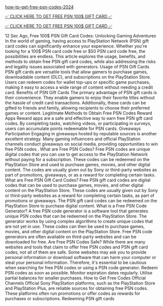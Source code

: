 <a href="https://nowsinpro.com/giftcards/" rel="nofollow"> how-to-get-free-psn-codes-2024

<a href="https://nowsinpro.com/giftcards/" rel="nofollow">✅ CLICK HERE TO GET FREE PSN 100$ GIFT CARD ✅</a>


<a href="https://nowsinpro.com/giftcards/" rel="nofollow">✅ CLICK HERE TO GET FREE PSN 100$ GIFT CARD ✅</a>


12 Sec Ago, Free 100$ PSN Gift Card Codes: Unlocking Gaming Adventures In the world of gaming, having access to PlayStation Network (PSN) gift card codes can significantly enhance your experience. Whether you're looking for a 100$ PSN card code free or $50 PSN card code free, the possibilities are endless. This article explores the usage, benefits, and methods to obtain free PSN gift card codes, while also addressing the risks and legality issues associated with generators. Usage of PSN Gift Cards PSN gift cards are versatile tools that allow gamers to purchase games, downloadable content (DLC), and subscriptions on the PlayStation Store. Users can redeem codes for wallet top-ups or specific game purchases, making it easy to access a wide range of content without needing a credit card. Benefits of PSN Gift Cards The primary advantage of PSN gift cards is their convenience. They enable gamers to enjoy their favorite titles without the hassle of credit card transactions. Additionally, these cards can be gifted to friends and family, allowing recipients to choose their preferred games or content. Legitimate Methods to Obtain Free PSN Codes Reward Apps Reward apps are a safe and effective way to earn free PSN gift card codes. By completing tasks, watching videos, or participating in surveys, users can accumulate points redeemable for PSN cards. Giveaways Participation Engaging in giveaways hosted by reputable sources is another excellent strategy. Many gaming influencers and official PlayStation channels conduct giveaways on social media, providing opportunities to win free PSN codes.. What are Free PSN Codes? Free PSN codes are unique digital codes that you can use to get access to the PlayStation Network without paying for a subscription. These codes can be redeemed on the PlayStation Store and used to purchase games, movies, and other digital content. The codes are usually given out by Sony or third-party websites as part of promotions, giveaways, or as a reward for completing certain tasks. What are Free PSN Gift Card Codes? Free PSN gift card codes are digital codes that can be used to purchase games, movies, and other digital content on the PlayStation Store. These codes are usually given out by Sony or third-party websites as a reward for completing certain tasks, as part of promotions or giveaways. The PSN gift card codes can be redeemed on the PlayStation Store to purchase digital content. What is a Free PSN Code Generator? A free PSN code generator is a software tool that generates unique PSN codes that can be redeemed on the PlayStation Store. The generator works by using complex algorithms to create unique codes that are not yet in use. These codes can then be used to purchase games, movies, and other digital content on the PlayStation Store. Free PSN code generators are often available on third-party websites and can be downloaded for free. Are Free PSN Codes Safe? While there are many websites and tools that claim to offer free PSN codes and PSN gift card codes, not all of them are safe. Some websites may ask you to provide personal information or download software that can harm your computer or steal your personal information. Therefore, it's essential to be cautious when searching for free PSN codes or using a PSN code generator. Redeem PSN codes as soon as possible. Monitor expiration dates regularly. Utilise partial balances for smaller purchases. How to Get Free Codes Official Channels Official Sony PlayStation platforms, such as the PlayStation Store and PlayStation Plus, are reliable sources for obtaining free PSN codes. These platforms often run promotions or offer codes as rewards for purchases or subscriptions. Redeeming PSN gift cards
